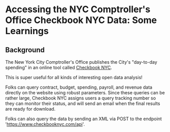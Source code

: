 # Accessing the NYC Comptroller's Office Checkbook NYC Data: Some Learnings

## Background
The New York City Comptroller's Office publishes the City's "day-to-day spending" in an online tool called [Checkbook NYC](https://www.checkbooknyc.com/spending_landing/yeartype/B/year/120).

This is super useful for all kinds of interesting open data analysis!

Folks can query contract, budget, spending, payroll, and revenue data directly on the website using robust parameters. Since these queries can be rather large, Checkbook NYC assigns users a query tracking number so they can monitor their status, and will send an email when the final results are ready for download.

Folks can also query the data by sending an XML via POST to the endpoint 'https://www.checkbooknyc.com/api'.
